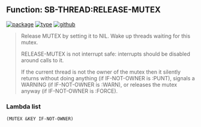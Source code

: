 ## Function: SB-THREAD:RELEASE-MUTEX
[![package](https://img.shields.io/badge/Package-SB--THREAD-5f9ea0.svg?style=social&colorA=999999)](../) [![type](https://img.shields.io/badge/Type-Function-5f9ea0.svg?style=social&colorA=999999)](../#function) [![github](https://img.shields.io/badge/GitHub-View_the_source-5f9ea0.svg?style=social&colorA=999999&logo=github)](https://github.com/sbcl/sbcl/blob/master/src/code/target-thread.lisp/) 

> Release MUTEX by setting it to NIL. Wake up threads waiting for
> this mutex.
> 
> RELEASE-MUTEX is not interrupt safe: interrupts should be disabled
> around calls to it.
> 
> If the current thread is not the owner of the mutex then it silently
> returns without doing anything (if IF-NOT-OWNER is :PUNT), signals a
> WARNING (if IF-NOT-OWNER is :WARN), or releases the mutex anyway (if
> IF-NOT-OWNER is :FORCE).

### Lambda list
```
(MUTEX &KEY IF-NOT-OWNER)
```
